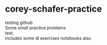 # corey-schafer-practice
testing github <br>
Some small practice problems <br>
test.    <br>
includes some dl exercises notebooks also
